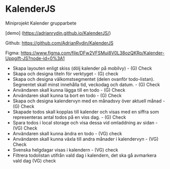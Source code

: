 # KalenderJS
Miniprojekt Kalender grupparbete

[demo] (https://adrianrydin.github.io/KalenderJS/)

Github: https://github.com/AdrianRydin/KalenderJS

Figma: https://www.figma.com/file/DFw2VFSMui8V0L38ozQKRo/Kalender-Uppgift-JS?node-id=0%3A1


* Skapa layouten enligt skiss (dölj kalender på mobilvy) - (G) Check
* Skapa och designa titeln för verktyget - (G) check 
* Skapa och designa välkomstsegmentet (delen ovanför todo-listan). Segmentet skall minst innehålla tid, veckodag och datum. - (G) Check
* Användaren skall kunna lägga till en todo - (G) Check
* Användaren skall kunna ta bort en todo - (G) Check
* Skapa och designa kalendervyn med en månadsvy över aktuell månad - (G) Check
* Skapade todos skall kopplas till kalender och visas med en siffra som representeras antal todos på en viss dag. - (G) Check
* Spara todos i local storage och visa dessa vid omladdning av sidan - (VG) Check
* Användaren skall kunna ändra en todo - (VG) check
* Användaren skall kunna växla till andra månader i kalendervyn - (VG) Check
* Svenska helgdagar visas i kalendern - (VG) check 
* Filtrera todolistan utifrån vald dag i kalendern, det ska gå avmarkera vald dag (VG) check
